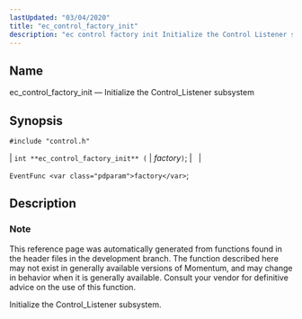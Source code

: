 ```yaml
---
lastUpdated: "03/04/2020"
title: "ec_control_factory_init"
description: "ec control factory init Initialize the Control Listener subsystem int ec control factory init factory Event Func factory This reference page was automatically generated from functions found in the header files in the development branch The function described here may not exist in generally available versions of Momentum and may..."
---
```


<a name="apis.ec_control_factory_init"></a> 
## Name

ec_control_factory_init — Initialize the Control_Listener subsystem

## Synopsis

`#include "control.h"`

| `int **ec_control_factory_init** (` | <var class="pdparam">factory</var>`)`; |   |

`EventFunc <var class="pdparam">factory</var>`;<a name="idp49194704"></a> 
## Description

### Note

This reference page was automatically generated from functions found in the header files in the development branch. The function described here may not exist in generally available versions of Momentum, and may change in behavior when it is generally available. Consult your vendor for definitive advice on the use of this function.

Initialize the Control_Listener subsystem.